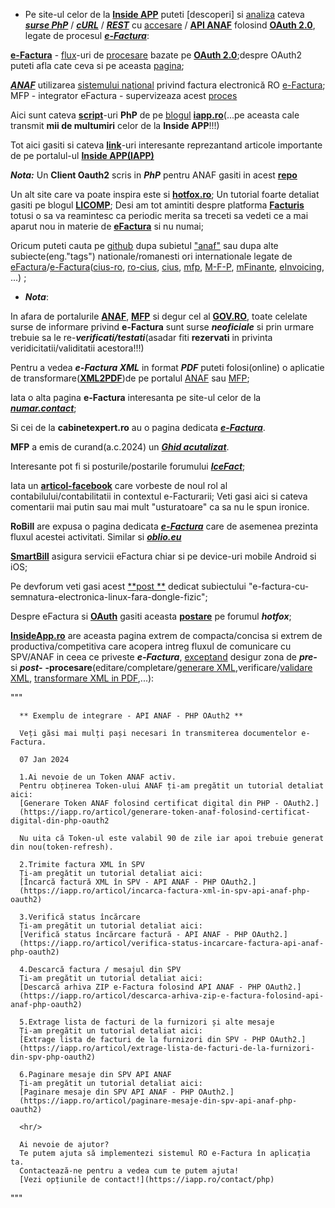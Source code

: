  - Pe site-ul celor de la [**Inside APP**](https://iapp.ro/) puteti [descoperi] si [analiza](https://github.com/itrack/anaf) cateva [***surse PhP***](https://mfinFoauthante.gov.ro/static/10/eFactura/prezentare%20apeluri%20API%20E-factura.pdf) / [***cURL***](https://hotfox.ro/forum/viewtopic.php?t=7&start=80) / [***REST***](https://www.suport.nexuserp.ro/index.php?id=2174) cu [accesare](https://hotfox.ro/forum/viewtopic.php?t=149&start=10) / [**API ANAF**](https://mfinante.gov.ro/static/10/eFactura/prezentare%20api%20efactura.pdf) folosind [**OAuth 2.0**](https://static.anaf.ro/static/10/Anaf/Informatii_R/API/Oauth_procedura_inregistrare_aplicatii_portal_ANAF.pdf), legate de procesul  [***e-Factura***](https://mfinante.gov.ro/static/10/eFactura/prezentare%20api%20efactura.pdf):
   
[**e-Factura**](https://mfinante.gov.ro/static/10/eFactura/PrezentareE-factura.pdf) - [flux](https://www.bitsoftware.eu/sbs-efactura/)-uri de [procesare](https://static.anaf.ro/static/10/Anaf/Informatii_R/API/Oauth_procedura_inregistrare_aplicatii_portal_ANAF.pdf) bazate pe [**OAuth 2.0**](https://iapp.ro/blog);despre OAuth2 puteti afla cate ceva si pe aceasta [pagina](https://stateful.com/blog/oauth-refresh-token-best-practices);

[***ANAF***](https://www.anaf.ro/anaf/internet/ANAF/despre_anaf/strategii_anaf/proiecte_digitalizare/e.factura) utilizarea [sistemului național](https://mfinante.gov.ro/static/10/Mfp/Licitatii/CSacp683632_01082023.docx) privind factura electronică RO  [e-Factura](https://mfinante.gov.ro/web/efactura/informatii-tehnice); MFP - integrator eFactura - supervizeaza acest  [proces ](https://mfinante.gov.ro/ro/web/efactura/prezentare)

Aici sunt cateva [**script**](https://github.com/stefanache/MFP-ANAF-RO/tree/main/php_scripts/iapp)-uri **PhP** de pe [blogul](https://iapp.ro/blog) [**iapp.ro**](https://iapp.ro/articol/exemplu-de-integrare-api-anaf-spv-php-oauth2)(...pe aceasta cale transmit **mii de multumiri** celor de la **Inside APP**!!!)

  Tot aici gasiti si cateva [**link**](https://github.com/stefanache/MFP-ANAF-RO/tree/main/php_scripts/iapp/Link_uri_IAPP)-uri interesante reprezantand articole importante de pe portalul-ul [**Inside APP(IAPP)**](https://iapp.ro)

  ***Nota:*** Un **Client Oauth2** scris in ***PhP*** pentru ANAF gasiti in acest [**repo**](https://github.com/andalisolutions/oauth2-anaf)

Un alt site care va poate inspira este si [**hotfox.ro**](https://hotfox.ro/forum/viewtopic.php?t=7&start=80); Un tutorial foarte detaliat gasiti pe blogul [**LICOMP**](https://www.licomp.ro/efactura_tutor.aspx);
Desi am tot amintiti despre platforma [**Facturis**](https://facturis-online.ro/api-program-de-facturare-gestiune-online/modificarea-produselor.html) totusi o sa va reamintesc ca periodic merita sa treceti sa vedeti ce a mai aparut nou in materie de [**eFactura**](https://facturis-online.ro/e-factura/biblioteca-cu-informatii-oficiale-despre-formatul-xml-pentru-e-factura.html) si nu numai;

Oricum puteti cauta pe [github](https://static.anaf.ro/static/10/Anaf/Informatii_R/index_cult_v2.html) dupa subietul ["anaf"](https://github.com/topics/anaf) sau dupa alte subiecte(eng."tags") nationale/romanesti ori internationale legate de [eFactura](https://github.com/topics/efactura)/[e-Factura](https://github.com/topics/e-factura)([cius-ro](https://github.com/topics/cius-ro), [ro-cius](https://github.com/topics/ro-cius), [cius](https://github.com/topics/cius), [mfp](https://github.com/topics/mfp), [M-F-P](https://github.com/M-F-P), [mFinante](https://github.com/topics/mfinante), [eInvoicing](https://josemmo.github.io/einvoicing/reference/cius-ro/), ...) ;

 - ***Nota***:
   
In afara de portalurile [**ANAF**](https://www.anaf.ro/), [**MFP**](https://mfinante.gov.ro/)  si degur cel al [**GOV.RO**](https://data.gov.ro/dataset?q=e-Factura), toate celelate surse de informare privind **e-Factura** sunt surse ***neoficiale*** si prin urmare trebuie sa le re-***verificati/testati***(asadar fiti **rezervati** in privinta veridicitatii/validitatii acestora!!!)


Pentru a vedea ***e-Factura XML*** in format ***PDF*** puteti folosi(online) o aplicatie de transformare([**XML2PDF**](https://www.reddit.com/r/programare/comments/18q33w6/conversie_efactura_xml_in_format_pdf/))de pe portalul [ANAF](https://www.anaf.ro/uploadxml/) sau [MFP](https://mfinante.gov.ro/web/efactura/transformare-xml-in-pdf);

Iata o alta pagina **e-Factura** interesanta pe site-ul celor de la [***numar.contact***](https://numar.contact/e-factura-anaf-ghid-creare-cont-spv-incarcare-facturi-amenzi/);

Si cei de la **cabinetexpert.ro** au o pagina dedicata [***e-Factura***](https://www.cabinetexpert.ro/2022-08-11/intrebari-frecvente-si-raspunsuri-specifice-sistemului-ro-e-factura-material-oficial-anaf.html).

**MFP** a emis de curand(a.c.2024) un [***Ghid acutalizat***](https://mfinante.gov.ro/despre-minister/-/asset_publisher/uwgr/content/ghidul-e-factura.-ce-trebuie-s-c4-83-c8-99tie-contribuabilii-pentru-a-emite-c8-99i-prelua-facturi-electronice).

Interesante pot fi si posturile/postarile forumului [***IceFact***](https://icesoft.ro/forum//index.php?action=recent); 

Iata un [**articol-facebook**](https://www.facebook.com/story.php/?story_fbid=1306978283585340&id=100028195437191&paipv=0&eav=Afbt2pXedxd03Oekd19B0yn5eCZMuQu6FhyrOPfl7jL-AQlCek1HHt1n0wSLrS-qXYA&_rdr) care vorbeste de noul rol al contabilului/contabilitatii in contextul e-Facturarii; Veti gasi aici si cateva comentarii mai putin sau mai mult "usturatoare" ca sa nu le spun ironice.

**RoBill** are expusa o pagina dedicata [***e-Factura***](https://robill.ro/e-factura/?_gl=1*hitnsy*_up*MQ..&gclid=CjwKCAjw7-SvBhB6EiwAwYdCAaLbpNHgXKqR6mOqE8zFeiOGVpNaqo8zsdYay8R6t5-qsIjaHiFYnhoCoIYQAvD_BwE) care de asemenea prezinta fluxul acestei activitati. Similar si [***oblio.eu***](https://www.oblio.eu/?rnid=95&gad_source=1&gclid=CjwKCAjw7-SvBhB6EiwAwYdCAdavX58FF7A-XG-aDkHk5MskcZJW7JCalum9tyvaeYIJpkQPWiXZ2BoCqREQAvD_BwE)

[**SmartBill**](https://www.smartbill.ro/produse/facturare?campaignid=1425672889&adgroupid=56764126275&keyword=software%20factura&device=c&gad_source=1&gclid=CjwKCAjw7-SvBhB6EiwAwYdCAR3jvkvZx0aZ_IAJyipNevInPjoWRmqdwslvIsSbB0dtFj5nw_zTahoCfoAQAvD_BwE) asigura servicii eFactura chiar si pe device-uri mobile Android si iOS;

Pe devforum veti gasi acest [**post **](https://devforum.ro/t/e-factura-cu-semnatura-electronica-linux-fara-dongle-fizic/19392) dedicat subiectului "e-factura-cu-semnatura-electronica-linux-fara-dongle-fizic";

Despre eFactura si [**OAuth**](https://static.anaf.ro/static/10/Anaf/Informatii_R/API/Oauth_procedura_inregistrare_aplicatii_portal_ANAF.pdf) gasiti aceasta [**postare**](https://hotfox.ro/forum/viewtopic.php?t=7&start=100) pe forumul ***hotfox***;

[**InsideApp.ro**](https://iapp.ro/articol/exemplu-de-integrare-api-anaf-spv-php-oauth2) are aceasta pagina extrem de compacta/concisa si extrem de productiva/competitiva care acopera intreg fluxul de comunicare cu SPV/ANAF in ceea ce priveste ***e-Factura***, [exceptand](https://mfinante.gov.ro/web/efactura/aplicatii-web-ro-efactura) desigur zona de ***pre-*** si ***post-*** **-procesare**(editare/completare/[generare XML](https://www.anaf.ro/CompletareFactura/faces/factura/informatiigenerale.xhtml),verificare/[validare XML](https://www.anaf.ro/uploadxmi/), [transformare XML in PDF](https://www.anaf.ro/uploadxml/),...):

"""
      
      ** Exemplu de integrare - API ANAF - PHP OAuth2 **
      
      Veți găsi mai mulți pași necesari în transmiterea documentelor e-Factura.
   
      07 Jan 2024
      
      1.Ai nevoie de un Token ANAF activ.
      Pentru obținerea Token-ului ANAF ți-am pregătit un tutorial detaliat aici:
      [Generare Token ANAF folosind certificat digital din PHP - OAuth2.]
      (https://iapp.ro/articol/generare-token-anaf-folosind-certificat-digital-din-php-oauth2
   
      Nu uita că Token-ul este valabil 90 de zile iar apoi trebuie generat din nou(token-refresh).
   
      2.Trimite factura XML în SPV
      Ți-am pregătit un tutorial detaliat aici:
      [Încarcă factură XML în SPV - API ANAF - PHP OAuth2.]
      (https://iapp.ro/articol/incarca-factura-xml-in-spv-api-anaf-php-oauth2)
   
      3.Verifică status încărcare
      Ți-am pregătit un tutorial detaliat aici:
      [Verifică status încărcare factură - API ANAF - PHP OAuth2.]
      (https://iapp.ro/articol/verifica-status-incarcare-factura-api-anaf-php-oauth2)
   
      4.Descarcă factura / mesajul din SPV
      Ți-am pregătit un tutorial detaliat aici:
      [Descarcă arhiva ZIP e-Factura folosind API ANAF - PHP OAuth2.]
      (https://iapp.ro/articol/descarca-arhiva-zip-e-factura-folosind-api-anaf-php-oauth2)
   
      5.Extrage lista de facturi de la furnizori și alte mesaje
      Ți-am pregătit un tutorial detaliat aici:
      [Extrage lista de facturi de la furnizori din SPV - PHP OAuth2.]
      (https://iapp.ro/articol/extrage-lista-de-facturi-de-la-furnizori-din-spv-php-oauth2)
   
      6.Paginare mesaje din SPV API ANAF
      Ți-am pregătit un tutorial detaliat aici:
      [Paginare mesaje din SPV API ANAF - PHP OAuth2.]
      (https://iapp.ro/articol/paginare-mesaje-din-spv-api-anaf-php-oauth2)
      
      <hr/>
      
      Ai nevoie de ajutor?
      Te putem ajuta să implementezi sistemul RO e-Factura în aplicația ta.
      Contactează-ne pentru a vedea cum te putem ajuta!
      [Vezi opțiunile de contact!](https://iapp.ro/contact/php)
      
"""







